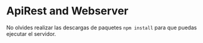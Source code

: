 # ApiRest and Webserver

No olvides realizar las descargas de paquetes ```npm install``` para que puedas ejecutar el servidor.

